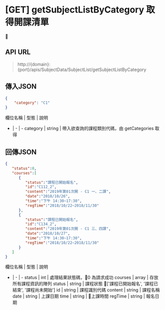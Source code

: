 # [GET] getSubjectListByCategory 取得開課清單

## API URL
> http://{domain}:{port}/apis/SubjectData/SubjectList/getSubjectListByCategory

## 傳入JSON
```json
{
    "category": "C1"
}
```
欄位名稱 | 型態 | 說明
- | - | -
category | string | 帶入欲查詢的課程類別代碼，由 getCategories 取得

## 回傳JSON
```json
{  
   "status":0,
   "courses":[  
      {  
         "status":"課程已開始報名",
         "id":"C112_2",
         "content":"2019年第01次開 - C1 一、二課",
         "date":"2018/10/26",
         "time":"下午 14:30~17:30",
         "regTime":"2018/10/22~2018/11/30"
      },
      {  
         "status":"課程已開始報名",
         "id":"C134_2",
         "content":"2019年第01次開 - C1 三、四課",
         "date":"2018/10/27",
         "time":"下午 14:30~17:30",
         "regTime":"2018/10/22~2018/11/30"
      }
   ]
}
```

欄位名稱 | 型態 | 說明
- | - | -
status | int | 處理結果狀態碼，0 為請求成功
courses | array | 存放所有課程資訊的陣列
status | string | 課程狀態 ['課程已開始報名', '課程已結束', '課程尚未開始']
id | string | 課程識別代碼
content | string | 課程名稱
date | string | 上課日期
time | string | 上課時間
regTime | string | 報名日期